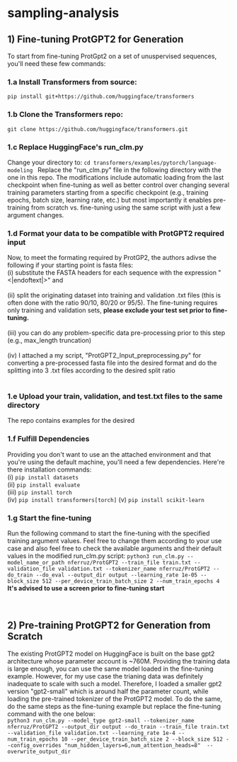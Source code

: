 # sampling-analysis 
## 1) Fine-tuning ProtGPT2 for Generation
To start from fine-tuning ProtGpt2 on a set of unuspervised sequences, you'll need these few commands: 
### 1.a Install Transformers from source: 
`pip install git+https://github.com/huggingface/transformers`
### 1.b Clone the Transformers repo: 
`git clone https://github.com/huggingface/transformers.git`
### 1.c Replace HuggingFace's run_clm.py 
Change your directory to: 
`cd transformers/examples/pytorch/language-modeling `
Replace the "run_clm.py" file in the following directory with the one in this repo. The modifications include automatic loading from the last checkpoint when fine-tuning as well as better control over changing several training parameters starting from a specific checkpoint (e.g., training epochs, batch size, learning rate, etc.) but most importantly it enables pre-training from scratch vs. fine-tuning using the same script with just a few argument changes.
### 1.d Format your data to be compatible with ProtGPT2 required input 
Now, to meet the formating required by ProtGP2, the authors adivse the following if your starting point is fasta files: <br>
    (i) substitute the FASTA headers for each sequence with the expression "<|endoftext|>" and <br>
    <br>
    (ii) split the originating dataset into training and validation .txt files (this is often done with the ratio 90/10, 80/20 or 95/5). The fine-tuning requires only training and validation sets, **please exclude your test set prior to fine-tuning.** <br>
    <br>
    (iii) you can do any problem-specific data pre-processing prior to this step (e.g., max_length truncation) <br>
    <br>
    (iv) I attached a my script, "ProtGPT2_Input_preprocessing.py" for converting a pre-processed fasta file into the desired format and do the splitting into 3 .txt files according to the desired split ratio<br>
    <br>
### 1.e Upload your train, validation, and test.txt files to the same directory 
The repo contains examples for the desired
### 1.f Fulfill Dependencies 
Providing you don't want to use an the attached environment and that you're using the default machine, you'll need a few dependencies. Here're there installation commands: <br>
    (i) `pip install datasets` <br> 
    (ii) `pip install evaluate` <br>
    (iii) `pip install torch` <br> 
    (iv) `pip install transformers[torch]`
    (v) `pip install scikit-learn`
### 1.g Start the fine-tuning
Run the following command to start the fine-tuning with the specified training argument values. Feel free to change them according to your use case and also feel free to check the available arguments and their default values in the modified run_clm.py script: 
`python3 run_clm.py --model_name_or_path nferruz/ProtGPT2 --train_file train.txt --validation_file validation.txt --tokenizer_name nferruz/ProtGPT2 --do_train --do_eval --output_dir output --learning_rate 1e-05 --block_size 512 --per_device_train_batch_size 2 --num_train_epochs 4` <br>
**It's advised to use a screen prior to fine-tuning start** <br>
<br>
<br>
## 2) Pre-training ProtGPT2 for Generation from Scratch
The existing ProtGPT2 model on HuggingFace is built on the base gpt2 architecture whose parameter account is ~760M. Providing the training data is large enough, you can use the same model loaded in the fine-tuning example. However, for my use case the trianing data was definitely inadequate to scale with such a model. Therefore, I loaded a smaller gpt2 version "gpt2-small" which is around half the parameter count, while loading the pre-trained tokenizer of the ProtGPT2 model. 
To do the same, do the same steps as the fine-tuning example but replace the fine-tuning command with the one below:<br>
`python3 run_clm.py --model_type gpt2-small --tokenizer_name nferruz/ProtGPT2 --output_dir output --do_train --train_file train.txt --validation_file validation.txt --learning_rate 1e-4 --num_train_epochs 10 --per_device_train_batch_size 2 --block_size 512 --config_overrides "num_hidden_layers=6,num_attention_heads=8"  --overwrite_output_dir`
